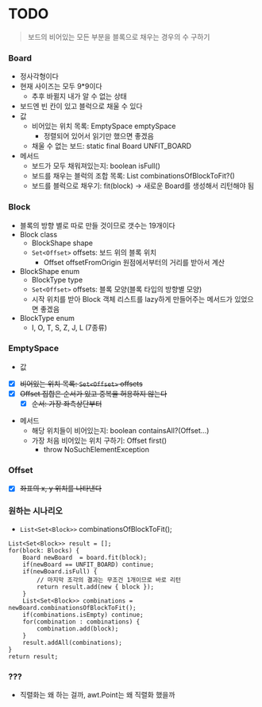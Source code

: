 # TODO
> 보드의 비어있는 모든 부분을 블록으로 채우는 경우의 수 구하기 

### Board
- 정사각형이다
- 현재 사이즈는 모두 9*9이다
    - 추후 바뀔지 내가 알 수 없는 상태
- 보드엔 빈 칸이 있고 블럭으로 채울 수 있다
- 값
  - 비어있는 위치 목록: EmptySpace emptySpace
    - 정렬되어 있어서 읽기만 했으면 좋겠음
  - 채울 수 없는 보드: static final Board UNFIT_BOARD
- 메서드
    - 보드가 모두 채워져있는지: boolean isFull()
    - 보드를 채우는 블럭의 조합 목록: List combinationsOfBlockToFit?()
    - 보드를 블럭으로 채우기: fit(block) -> 새로운 Board를 생성해서 리턴해야 됨

### Block
- 블록의 방향 별로 따로 만들 것이므로 갯수는 19개이다
- Block class
    - BlockShape shape
    - `Set<Offset>` offsets: 보드 위의 블록 위치
        - Offset offsetFromOrigin 원점에서부터의 거리를 받아서 계산
- BlockShape enum
    - BlockType type
    - `Set<Offset>` offsets: 블록 모양(블록 타입의 방향별 모양)
    - 시작 위치를 받아 Block 객체 리스트를 lazy하게 만들어주는 메서드가 있었으면 좋겠음
- BlockType enum
    - I, O, T, S, Z, J, L (7종류)

### EmptySpace
- 값
- [x] ~~비어있는 위치 목록: `Set<Offset>` offsets~~
- [x] ~~Offset 집합은 순서가 있고 중복을 허용하지 않는다~~
  - [x] ~~순서: 가장 좌측상단부터~~
- 메서드
  - 해당 위치들이 비어있는지: boolean containsAll?(Offset...)
  - 가장 처음 비어있는 위치 구하기: Offset first()
    - throw NoSuchElementException
  
### Offset
- [x] ~~좌표의 x, y 위치를 나타낸다~~

### 원하는 시나리오
- `List<Set<Block>>` combinationsOfBlockToFit();

```
List<Set<Block>> result = [];
for(block: Blocks) {
    Board newBoard  = board.fit(block);
    if(newBoard == UNFIT_BOARD) continue; 
    if(newBoard.isFull) { 
        // 마지막 조각의 결과는 무조건 1개이므로 바로 리턴
        return result.add(new { block });
    }
    List<Set<Block>> combinations = newBoard.combinationsOfBlockToFit();
    if(combinations.isEmpty) continue;
    for(combination : combinations) {
        combination.add(block);
    }
    result.addAll(combinations);
}
return result;
```

### ???
- 직렬화는 왜 하는 걸까, awt.Point는 왜 직렬화 했을까